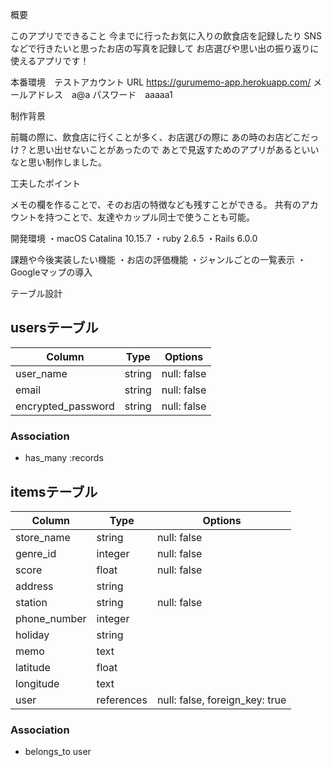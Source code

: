 概要

このアプリでできること
今までに行ったお気に入りの飲食店を記録したり
SNSなどで行きたいと思ったお店の写真を記録して
お店選びや思い出の振り返りに使えるアプリです！

本番環境　テストアカウント
URL https://gurumemo-app.herokuapp.com/
メールアドレス　a@a
パスワード　aaaaa1

制作背景

前職の際に、飲食店に行くことが多く、お店選びの際に
あの時のお店どこだっけ？と思い出せないことがあったので
あとで見返すためのアプリがあるといいなと思い制作しました。

工夫したポイント

メモの欄を作ることで、そのお店の特徴なども残すことができる。
共有のアカウントを持つことで、友達やカップル同士で使うことも可能。

開発環境
・macOS Catalina 10.15.7
・ruby 2.6.5
・Rails 6.0.0

課題や今後実装したい機能
・お店の評価機能
・ジャンルごとの一覧表示
・Googleマップの導入


テーブル設計

## usersテーブル
| Column             | Type   | Options     |
| ------------------ | ------ | ----------- |
| user_name          | string | null: false |
| email              | string | null: false |
| encrypted_password | string | null: false |

### Association
- has_many :records

## itemsテーブル
| Column            | Type         | Options                        |
| ------------------| ------------ | ------------------------------ |
| store_name        | string       | null: false                    |
| genre_id          | integer      | null: false                    |
| score             | float        | null: false                    |
| address           | string       |                                |
| station           | string       | null: false                    |
| phone_number      | integer      |                                |
| holiday           | string       |                                |
| memo              | text         |                                |
| latitude          | float        |                                |
| longitude         | text         |                                |
| user              | references   | null: false, foreign_key: true |

### Association
- belongs_to user
